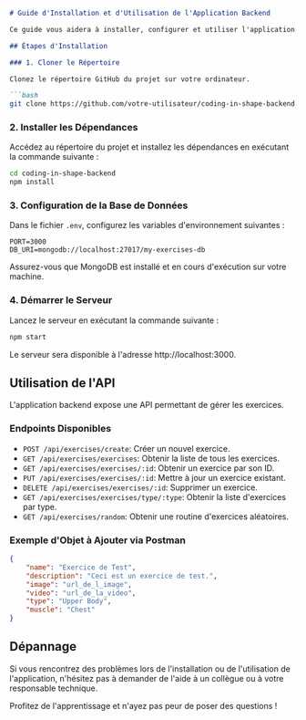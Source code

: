```markdown
# Guide d'Installation et d'Utilisation de l'Application Backend

Ce guide vous aidera à installer, configurer et utiliser l'application backend pour le projet "Coding in Shape".

## Étapes d'Installation

### 1. Cloner le Répertoire

Clonez le répertoire GitHub du projet sur votre ordinateur.

```bash
git clone https://github.com/votre-utilisateur/coding-in-shape-backend.git
```

### 2. Installer les Dépendances

Accédez au répertoire du projet et installez les dépendances en exécutant la commande suivante :

```bash
cd coding-in-shape-backend
npm install
```

### 3. Configuration de la Base de Données

Dans le fichier `.env`, configurez les variables d'environnement suivantes :

```dotenv
PORT=3000
DB_URI=mongodb://localhost:27017/my-exercises-db
```

Assurez-vous que MongoDB est installé et en cours d'exécution sur votre machine.

### 4. Démarrer le Serveur

Lancez le serveur en exécutant la commande suivante :

```bash
npm start
```

Le serveur sera disponible à l'adresse http://localhost:3000.

## Utilisation de l'API

L'application backend expose une API permettant de gérer les exercices.

### Endpoints Disponibles

- `POST /api/exercises/create`: Créer un nouvel exercice.
- `GET /api/exercises/exercises`: Obtenir la liste de tous les exercices.
- `GET /api/exercises/exercises/:id`: Obtenir un exercice par son ID.
- `PUT /api/exercises/exercises/:id`: Mettre à jour un exercice existant.
- `DELETE /api/exercises/exercises/:id`: Supprimer un exercice.
- `GET /api/exercises/exercises/type/:type`: Obtenir la liste d'exercices par type.
- `GET /api/exercises/random`: Obtenir une routine d'exercices aléatoires.

### Exemple d'Objet à Ajouter via Postman

```json
{
    "name": "Exercice de Test",
    "description": "Ceci est un exercice de test.",
    "image": "url_de_l_image",
    "video": "url_de_la_video",
    "type": "Upper Body",
    "muscle": "Chest"
}
```

## Dépannage

Si vous rencontrez des problèmes lors de l'installation ou de l'utilisation de l'application, n'hésitez pas à demander de l'aide à un collègue ou à votre responsable technique.

Profitez de l'apprentissage et n'ayez pas peur de poser des questions !
```
